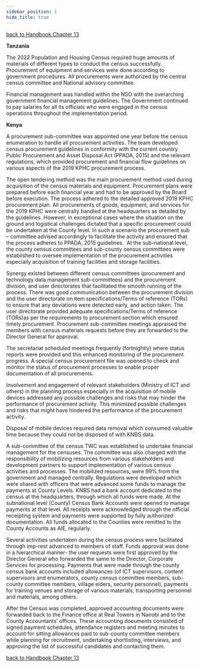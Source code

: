 ```yaml
---
sidebar_position: 1
hide_title: true
---
```


[back to Handbook Chapter 13](/docs/experiences-lessons-2020/Chapter-13/Introduction)


**Tanzania**

The 2022 Population and Housing Census required huge amounts of materials of different types to conduct the census successfully. Procurement of equipment and services were done according to government procedures. All procurements were authorized by the central census committee and National advisory committee.

Financial management was handled within the NSO with the overarching government financial management guidelines. The Government continued to pay salaries for all its officials who were engaged in the census operations throughout the implementation period.

**Kenya**

A procurement sub-committee was appointed one year before the census enumeration to handle all procurement activities. The team developed census procurement guidelines in conformity with the current country Public Procurement and Asset Disposal Act (PPADA, 2015) and the relevant regulations, which provided procurement and financial flow guidelines on various aspects of the 2019 KPHC procurement process. 

The open tendering method was the main procurement method used during acquisition of the census materials and equipment. Procurement plans were prepared before each financial year and had to be approved by the Board before execution. The process adhered to the detailed approved 2019 KPHC procurement plan. All procurements of goods, equipment, and services for the 2019 KPHC were centrally handled at the headquarters as detailed by the guidelines. However, in exceptional cases where the situation on the ground and logistical challenges dictated that a specific procurement could be undertaken at the County level. In such a scenario the procurement sub – committee advised accordingly to facilitate the activity and ensured that the process adheres to PPADA, 2015 guidelines.  At the sub-national level, the county census committees and sub-county census committees were established to oversee implementation of the procurement activities especially acquisition of training facilities and storage facilities.

Synergy existed between different census committees (procurement and technology data management sub-committees) and the procurement division, and user directorates that facilitated the smooth running of the process. There was good communication between the procurement division and the user directorate on item specifications/Terms of reference (TORs) to ensure that any deviations were detected early, and action taken. The user directorate provided adequate specifications/Terms of reference (TORs)as per the requirements to procurement section which ensured timely procurement. Procurement sub-committee meetings appraised the members with census materials requests before they are forwarded to the Director General for approval.

The secretariat scheduled meetings frequently (fortnightly) where status reports were provided and this enhanced monitoring of the procurement progress. A special census procurement file was opened to check and monitor the status of procurement processes to enable proper documentation of all procurements.

Involvement and engagement of relevant stakeholders (Ministry of ICT and others) in the planning process especially in the acquisition of mobile devices addressed any possible challenges and risks that may hinder the performance of procurement activity. This minimized possible challenges and risks that might have hindered the performance of the procurement activity.

Disposal of mobile devices required data removal which consumed valuable time because they could not be disposed of with KNBS data.

A sub-committee of the census TWC was established to undertake financial management for the censuses. The committee was also charged with the responsibility of mobilizing resources from various stakeholders and development partners to support implementation of various census activities and processes. The mobilized resources, were 99% from the government and managed centrally. Regulations were developed which were shared with officers that were advanced some funds to manage the payments at County Levels. KNBS had a bank account dedicated to the census at the headquarters, through which all funds were made. At the subnational level (County) Census Bank Accounts were opened to manage payments at that level. All receipts were acknowledged through the official receipting system and payments were supported by fully authorized documentation. All funds allocated to the Counties were remitted to the County Accounts as AIE, regularly.

Several activities undertaken during the census process were facilitated through imp-rest advanced to members of staff. Funds approval was done in a hierarchical manner- the user requests were first approved by the Director General who forwarded the same to the Director, Corporate Services for processing. Payments that were made through the county census bank accounts included allowances (of ICT supervisors, content supervisors and enumerators, county census committee members, sub-county committee members, village elders, security personnel), payments for training venues and storage of various materials, transporting personnel and materials, among others.

After the Census was completed, approved accounting documents were forwarded back to the Finance office at Real Towers in Nairobi and to the County Accountants’ offices. These accounting documents consisted of signed payment schedules, attendance registers and meeting minutes to account for sitting allowances paid to sub-county committee members while planning for recruitment, undertaking shortlisting, interviews, and approving the list of successful candidates and contacting them.



[back to Handbook Chapter 13](/docs/experiences-lessons-2020/Chapter-13/Introduction)
